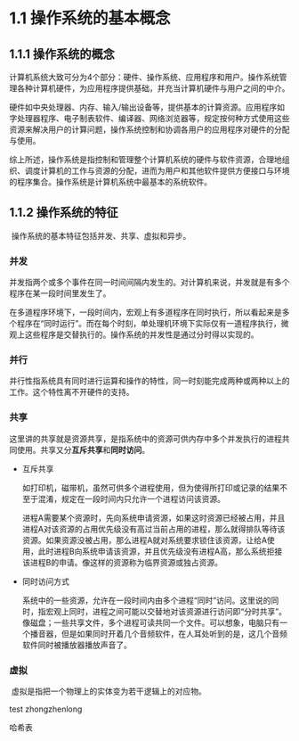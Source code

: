 # 1.1 操作系统的基本概念

## 1.1.1 操作系统的概念

​	计算机系统大致可分为4个部分：硬件、操作系统、应用程序和用户。操作系统管理各种计算机硬件，为应用程序提供基础，并充当计算机硬件与用户之间的中介。

​	硬件如中央处理器、内存、输入/输出设备等，提供基本的计算资源。应用程序如字处理器程序、电子制表软件、编译器、网络浏览器等，规定按何种方式使用这些资源来解决用户的计算问题，操作系统控制和协调各用户的应用程序对硬件的分配与使用。

​	综上所述，操作系统是指控制和管理整个计算机系统的硬件与软件资源，合理地组织、调度计算机的工作与资源的分配，进而为用户和其他软件提供方便接口与环境的程序集合。操作系统是计算机系统中最基本的系统软件。

## 1.1.2 操作系统的特征

​	操作系统的基本特征包括并发、共享、虚拟和异步。

### 并发

​	并发指两个或多个事件在同一时间间隔内发生的。对计算机来说，并发就是有多个程序在某一段时间里发生了。

​	在多道程序环境下，一段时间内，宏观上有多道程序在同时执行，所以看起来是多个程序在“同时运行”。而在每个时刻，单处理机环境下实际仅有一道程序执行，微观上这些程序是交替执行的。操作系统的并发性是通过分时得以实现的。

### 并行

​	并行性指系统具有同时进行运算和操作的特性，同一时刻能完成两种或两种以上的工作。这个特性离不开硬件的支持。

### 共享 

​	这里讲的共享就是资源共享，是指系统中的资源可供内存中多个并发执行的进程共同使用。共享又分**互斥共享**和**同时访问**。

* 互斥共享

  如打印机，磁带机，虽然可供多个进程使用，但为使得所打印或记录的结果不至于混淆，规定在一段时间内只允许一个进程访问该资源。

  进程A需要某个资源时，先向系统申请资源，如果这时资源已经被占用，并且进程A对该资源的占用优先级没有高过当前占用的进程，那么就得排队等待该资源。如果资源没被占用，那么进程A就对系统要求锁住该资源，让给A使用，此时进程B向系统申请该资源，并且优先级没有进程A高，那么系统拒接该进程B的申请。像这样的资源称为临界资源或独占资源。

* 同时访问方式

  系统中的一些资源，允许在一段时间内由多个进程“同时”访问。这里说的同时，指宏观上同时，进程之间可能以交替地对该资源进行访问即“分时共享”。像磁盘；一些共享文件，多个进程可读共同一个文件。可以想象，电脑只有一个播音器，但是如果同时开着几个音频软件，在人耳处听到的是，这几个音频软件同时被播放器播放声音了。

### 虚拟

​	虚拟是指把一个物理上的实体变为若干逻辑上的对应物。

test zhongzhenlong

哈希表